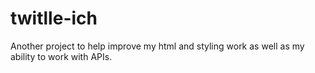 # twitlle-ich
Another project to help improve my html and styling work as well as my ability to work with APIs.
